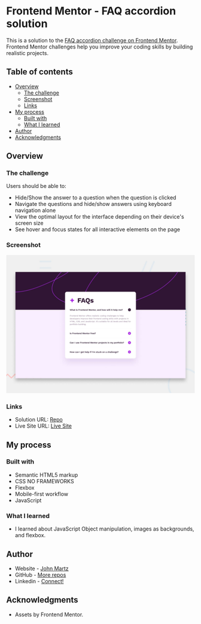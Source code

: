 # Frontend Mentor - FAQ accordion solution

This is a solution to the [FAQ accordion challenge on Frontend Mentor](https://www.frontendmentor.io/challenges/faq-accordion-wyfFdeBwBz). Frontend Mentor challenges help you improve your coding skills by building realistic projects. 

## Table of contents

- [Overview](#overview)
  - [The challenge](#the-challenge)
  - [Screenshot](#screenshot)
  - [Links](#links)
- [My process](#my-process)
  - [Built with](#built-with)
  - [What I learned](#what-i-learned)
- [Author](#author)
- [Acknowledgments](#acknowledgments)


## Overview

### The challenge

Users should be able to:

- Hide/Show the answer to a question when the question is clicked
- Navigate the questions and hide/show answers using keyboard navigation alone
- View the optimal layout for the interface depending on their device's screen size
- See hover and focus states for all interactive elements on the page

### Screenshot

![](/projects/web/faq-accordion-main/design/desktop-preview.jpg)

### Links

- Solution URL: [Repo](https://github.com/Obi-Juan-Kenobee/Obi-Juan-Kenobee.github.io/tree/main/projects/web/faq-accordion-main)
- Live Site URL: [Live Site](https://obi-juan-kenobee.github.io/projects/web/faq-accordion-main/)

## My process

### Built with

- Semantic HTML5 markup
- CSS NO FRAMEWORKS
- Flexbox
- Mobile-first workflow
- JavaScript

### What I learned

- I learned about JavaScript Object manipulation, images as backgrounds, and flexbox.

## Author

- Website - [John Martz](https://obi-juan-kenobee.github.io/)
- GitHub - [More repos](github.com/Obi-Juan-Kenobee)
- Linkedin - [Connect!](linkedin.com/in/obi-juan-kenobi)

## Acknowledgments

- Assets by Frontend Mentor.
